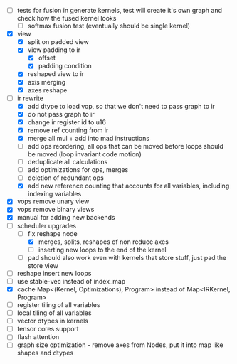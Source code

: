 - [ ] tests for fusion in generate kernels, test will create it's own graph and check how the fused kernel looks
    - [ ] softmax fusion test (eventually should be single kernel)
- [x] view
  - [x] split on padded view
  - [x] view padding to ir
    - [x] offset
    - [x] padding condition
  - [x] reshaped view to ir
  - [x] axis merging
  - [x] axes reshape
- [ ] ir rewrite
  - [x] add dtype to load vop, so that we don't need to pass graph to ir
  - [x] do not pass graph to ir
  - [x] change ir register id to u16
  - [x] remove ref counting from ir
  - [x] merge all mul + add into mad instructions
  - [ ] add ops reordering, all ops that can be moved before loops should be moved (loop invariant code motion)
  - [ ] deduplicate all calculations
  - [ ] add optimizations for ops, merges
  - [ ] deletion of redundant ops
  - [x] add new reference counting that accounts for all variables, including indexing variables
- [x] vops remove unary view
- [x] vops remove binary views
- [x] manual for adding new backends
- [ ] scheduler upgrades
  - [ ] fix reshape node
    - [x] merges, splits, reshapes of non reduce axes
    - [ ] inserting new loops to the end of the kernel
  - [ ] pad should also work even with kernels that store stuff, just pad the store view
- [ ] reshape insert new loops
- [ ] use stable-vec instead of index_map
- [x] cache Map<(Kernel, Optimizations), Program> instead of Map<IRKernel, Program>
- [ ] register tiling of all variables
- [ ] local tiling of all variables
- [ ] vector dtypes in kernels
- [ ] tensor cores support
- [ ] flash attention
- [ ] graph size optimization - remove axes from Nodes, put it into map like shapes and dtypes
